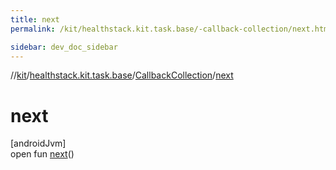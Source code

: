 ```yaml
---
title: next
permalink: /kit/healthstack.kit.task.base/-callback-collection/next.html

sidebar: dev_doc_sidebar
---
```

//[kit](../../../index.html)/[healthstack.kit.task.base](../index.html)/[CallbackCollection](index.html)/[next](next.html)



# next



[androidJvm]\
open fun [next](next.html)()




